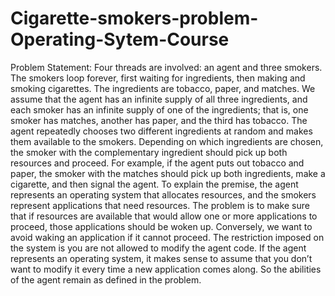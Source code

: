 # Cigarette-smokers-problem-Operating-Sytem-Course
Problem Statement:
      Four threads are involved: an agent and three smokers. The smokers loop forever, first waiting for ingredients,  then making and smoking cigarettes. The ingredients are tobacco, paper, and matches. We assume that the agent  has an infinite supply of all three ingredients, and each smoker has an infinite supply of one of the ingredients;  that is, one smoker has matches, another has paper, and the third has tobacco.  The agent repeatedly chooses two different ingredients at random and makes them available to the smokers.  Depending on which ingredients are chosen, the smoker with the complementary ingredient should pick up both  resources and proceed. For example, if the agent puts out tobacco and paper, the smoker with the matches should  pick up both ingredients, make a cigarette, and then signal the agent. To explain the premise, the agent represents  an operating system that allocates resources, and the smokers represent applications that need resources.  The problem is to make sure that if resources are available that would allow one or more applications to proceed,  those applications should be woken up. Conversely, we want to avoid waking an application if it cannot proceed.  The restriction imposed on the system is you are not allowed to modify the agent code. If the agent represents an  operating system, it makes sense to assume that you don’t want to modify it every time a new application comes  along. So the abilities of the agent remain as defined in the problem.
